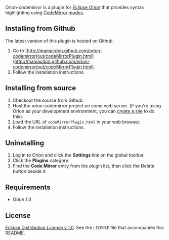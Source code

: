 Orion-codemirror is a plugin for [Eclipse Orion](http://wiki.eclipse.org/Orion) that provides syntax highlighting using [CodeMirror](http://codemirror.net/) [modes](http://codemirror.net/manual.html#modeapi).

Installing from Github
----------------------
The latest version of this plugin is hosted on Github.

1. Go to [http://mamacdon.github.com/orion-codemirror/out/codeMirrorPlugin.html](http://mamacdon.github.com/orion-codemirror/out/codeMirrorPlugin.html).
2. Follow the installation instructions.

Installing from source
----------------------
1. Checkout the source from Github.
2. Host the orion-codemirror project on some web server. (If you're using Orion as your development environment, you can [create a site](http://wiki.eclipse.org/Orion/How_Tos/Setup_Orion_Client_Hosted_Site_on_OrionHub) to do this).
3. Load the URL of ```codeMirrorPlugin.html``` in your web browser.
4. Follow the installation instructions.

Uninstalling
------------
1. Log in to Orion and click the **Settings** link on the global toolbar.
2. Click the **Plugins** category.
3. Find the **Code Mirror** entry from the plugin list, then click the Delete button beside it.

Requirements
------------
* Orion 1.0

License
-------
[Eclipse Distribution License v 1.0](http://www.eclipse.org/org/documents/edl-v10.html). See the ```LICENSE``` file that accompanies this README.
